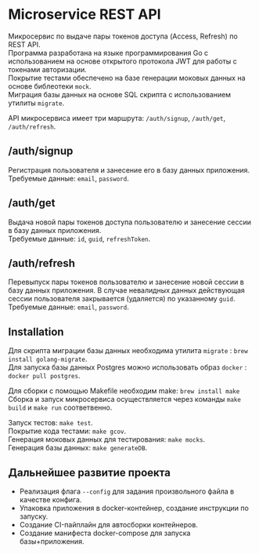 # Microservice REST API

Микросервис по выдаче пары токенов доступа (Access, Refresh) по REST API. <br>
Программа разработана на языке программирования Go с использованием на основе открытого протокола JWT для работы с токенами авторизации.<br>
Покрытие тестами обеспечено на базе генерации моковых данных на основе библеотеки `mock`.<br>
Миграция базы данных на основе SQL скрипта с использованием утилиты `migrate`.<br>

API микросервиса имеет три маршрута: `/auth/signup`, `/auth/get`, `/auth/refresh`.<br>

## /auth/signup
Регистрация пользователя и занесение его в базу данных приложения. <br>
Требуемые данные: `email`, `password`.<br>

## /auth/get
Выдача новой пары токенов доступа пользователю и занесение сессии в базу данных приложения.<br>
Требуемые данные: `id`, `guid`, `refreshToken`.<br>

## /auth/refresh
Перевыпуск пары токенов пользователю и занесение новой сессии в базу данных приложения. В случае невалидных данных действующая сессии пользователя закрывается (удаляется) по указанному `guid`.<br>
Требуемые данные: `email`, `password`.<br>


## Installation
Для скрипта миграции базы данных необходима утилита `migrate` : `brew install golang-migrate`.<br>
Для запуска базы данных Postgres можно использовать образ `docker` : `docker pull postgres`.<br>

Для сборки с помощью Makefile необходим make: `brew install make`<br>
Сборка и запуск микросервиса осуществляется через команды `make build` и `make run` соответвенно.<br>

Запуск тестов: `make test`.<br>
Покрытие кода тестами: `make gcov`.<br>
Генерация моковых данных для тестирования: `make mocks`.<br>
Генерация базы данных: `make generateDB`.<br>


## Дальнейшее развитие проекта
- Реализация флага `--config` для задания произвольного файла в качестве конфига.<br>
- Упаковка приложения в docker-контейнер, создание инструкции по запуску.<br>
- Создание CI-пайплайн для автосборки контейнеров.<br>
- Создание манифеста docker-compose для запуска базы+приложения.<br>
